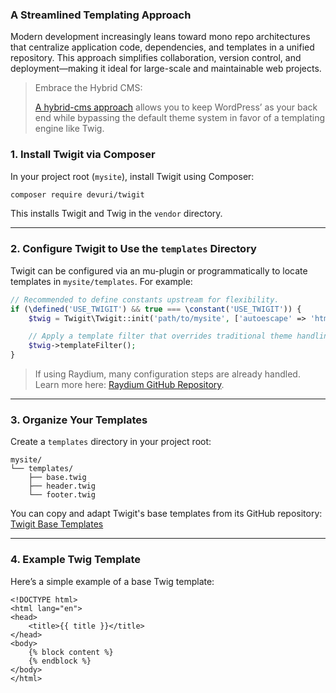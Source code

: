 ### A Streamlined Templating Approach

Modern development increasingly leans toward mono repo architectures that centralize application code, dependencies, and templates in a unified repository. This approach simplifies collaboration, version control, and deployment—making it ideal for large-scale and maintainable web projects.

 > Embrace the Hybrid CMS:
> 
> [A hybrid-cms approach](https://github.com/devuri/twigit/blob/main/docs/why.md) allows you to keep WordPress’ as your back end while bypassing the default theme system in favor of a templating engine like Twig.

### 1. Install Twigit via Composer

In your project root (`mysite`), install Twigit using Composer:

```bash
composer require devuri/twigit
```

This installs Twigit and Twig in the `vendor` directory.

---

### 2. Configure Twigit to Use the `templates` Directory

Twigit can be configured via an mu-plugin or programmatically to locate templates in `mysite/templates`. For example:

```php
// Recommended to define constants upstream for flexibility.
if (\defined('USE_TWIGIT') && true === \constant('USE_TWIGIT')) {
    $twig = Twigit\Twigit::init('path/to/mysite', ['autoescape' => 'html']);

    // Apply a template filter that overrides traditional theme handling.
    $twig->templateFilter();
}
```

> If using Raydium, many configuration steps are already handled. Learn more here: [Raydium GitHub Repository](https://github.com/devuri/raydium).

---

### 3. Organize Your Templates

Create a `templates` directory in your project root:

```
mysite/
└── templates/
    ├── base.twig
    ├── header.twig
    └── footer.twig
```

You can copy and adapt Twigit's base templates from its GitHub repository:  
[Twigit Base Templates](https://github.com/devuri/twigit/tree/main/src/templates)

---

### 4. Example Twig Template

Here’s a simple example of a base Twig template:

```twig
<!DOCTYPE html>
<html lang="en">
<head>
    <title>{{ title }}</title>
</head>
<body>
    {% block content %}
    {% endblock %}
</body>
</html>
```
